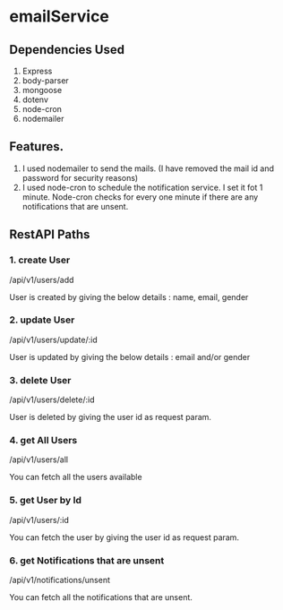 # emailService

## Dependencies Used
1. Express
2. body-parser
3. mongoose
4. dotenv
5. node-cron
6. nodemailer

## Features.
1. I used nodemailer to send the mails. (I have removed the mail id and password for security reasons)
2. I used node-cron to schedule the notification service. I set it fot 1 minute. Node-cron checks for every one minute if there are any notifications that are unsent.

## RestAPI Paths

### 1. create User
/api/v1/users/add

User is created by giving the below details : name, email, gender

### 2. update User
/api/v1/users/update/:id

User is updated by giving the below details : email and/or gender

### 3. delete User
/api/v1/users/delete/:id

User is deleted by giving the user id as request param.

### 4. get All Users
/api/v1/users/all

You can fetch all the users available

### 5. get User by Id
/api/v1/users/:id

You can fetch the user by giving the user id as request param.

### 6. get Notifications that are unsent
/api/v1/notifications/unsent

You can fetch all the notifications that are unsent.
